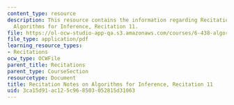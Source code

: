 ```yaml
---
content_type: resource
description: This resource contains the information regarding Recitation Notes on
  Algorithms for Inference, Recitation 11.
file: https://ol-ocw-studio-app-qa.s3.amazonaws.com/courses/6-438-algorithms-for-inference-fall-2014/3ca15d91ac125c968503052815d31063_MIT6_438F14_rec11.pdf
file_type: application/pdf
learning_resource_types:
- Recitations
ocw_type: OCWFile
parent_title: Recitations
parent_type: CourseSection
resourcetype: Document
title: Recitation Notes on Algorithms for Inference, Recitation 11
uid: 3ca15d91-ac12-5c96-8503-052815d31063
---
```

